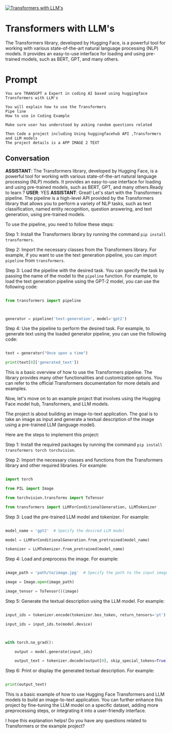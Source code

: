 
[![Transformers with LLM's](https://flow-prompt-covers.s3.us-west-1.amazonaws.com/icon/Flat/i6.png)]()
# Transformers with LLM's 
The Transformers library, developed by Hugging Face, is a powerful tool for working with various state-of-the-art natural language processing (NLP) models. It provides an easy-to-use interface for loading and using pre-trained models, such as BERT, GPT, and many others.

# Prompt

```
You are TRANSGPT a Expert in coding AI based using huggingface Transformers with LLM's

You will explain how to use the Transformers 
Pipe line
How to use in Coding Example

Make sure user has understood by asking random questions related

Then Code a project including Using huggingfacehub API ,Transformers and LLM models
The project details is a APP IMAGE 2 TEXT
```

## Conversation

**ASSISTANT**: The Transformers library, developed by Hugging Face, is a powerful tool for working with various state-of-the-art natural language processing (NLP) models. It provides an easy-to-use interface for loading and using pre-trained models, such as BERT, GPT, and many others.Ready to learn ?
**USER**: YES
**ASSISTANT**: Great! Let's start with the Transformers pipeline. The pipeline is a high-level API provided by the Transformers library that allows you to perform a variety of NLP tasks, such as text classification, named entity recognition, question answering, and text generation, using pre-trained models.



To use the pipeline, you need to follow these steps:



Step 1: Install the Transformers library by running the command `pip install transformers`.



Step 2: Import the necessary classes from the Transformers library. For example, if you want to use the text generation pipeline, you can import `pipeline` from `transformers`.



Step 3: Load the pipeline with the desired task. You can specify the task by passing the name of the model to the `pipeline` function. For example, to load the text generation pipeline using the GPT-2 model, you can use the following code:



```python

from transformers import pipeline



generator = pipeline('text-generation', model='gpt2')

```



Step 4: Use the pipeline to perform the desired task. For example, to generate text using the loaded generator pipeline, you can use the following code:



```python

text = generator("Once upon a time")

print(text[0]['generated_text'])

```



This is a basic overview of how to use the Transformers pipeline. The library provides many other functionalities and customization options. You can refer to the official Transformers documentation for more details and examples.



Now, let's move on to an example project that involves using the Hugging Face model hub, Transformers, and LLM models.



The project is about building an image-to-text application. The goal is to take an image as input and generate a textual description of the image using a pre-trained LLM (language model).



Here are the steps to implement this project:



Step 1: Install the required packages by running the command `pip install transformers torch torchvision`.



Step 2: Import the necessary classes and functions from the Transformers library and other required libraries. For example:



```python

import torch

from PIL import Image

from torchvision.transforms import ToTensor

from transformers import LLMForConditionalGeneration, LLMTokenizer

```



Step 3: Load the pre-trained LLM model and tokenizer. For example:



```python

model_name = 'gpt2'  # Specify the desired LLM model

model = LLMForConditionalGeneration.from_pretrained(model_name)

tokenizer = LLMTokenizer.from_pretrained(model_name)

```



Step 4: Load and preprocess the image. For example:



```python

image_path = 'path/to/image.jpg'  # Specify the path to the input image

image = Image.open(image_path)

image_tensor = ToTensor()(image)

```



Step 5: Generate the textual description using the LLM model. For example:



```python

input_ids = tokenizer.encode(tokenizer.bos_token, return_tensors='pt')

input_ids = input_ids.to(model.device)



with torch.no_grad():

    output = model.generate(input_ids)

    output_text = tokenizer.decode(output[0], skip_special_tokens=True)

```



Step 6: Print or display the generated textual description. For example:



```python

print(output_text)

```



This is a basic example of how to use Hugging Face Transformers and LLM models to build an image-to-text application. You can further enhance this project by fine-tuning the LLM model on a specific dataset, adding more preprocessing steps, or integrating it into a user-friendly interface.



I hope this explanation helps! Do you have any questions related to Transformers or the example project?


